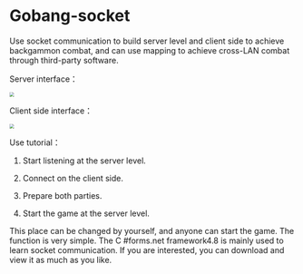 # Gobang-socket
Use socket communication to build server level and client side to achieve backgammon combat, and can use mapping to achieve cross-LAN combat through third-party software.

Server interface：

 <img src="F:\Class\C#窗体应用\五子棋网络对战\Gobang-socket\Server.png" style="zoom:50%;" />

Client side interface：

 <img src="F:\Class\C#窗体应用\五子棋网络对战\Gobang-socket\Client.png" style="zoom:50%;" />

Use tutorial：

1. Start listening at the server level.

2. Connect on the client side. 

3. Prepare both parties.

4. Start the game at the server level. 

This place can be changed by yourself, and anyone can start the game. The function is very simple. The C #forms.net framework4.8 is mainly used to learn socket communication. If you are interested, you can download and view it as much as you like.
